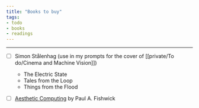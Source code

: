 ```yaml
---
title: "Books to buy"
tags:
- todo
- books
- readings
---
```

---

- [ ] Simon Stålenhag (use in my prompts for the cover of [[private/To do/Cinema and Machine Vision]])
	- The Electric State
	- Tales from the Loop
	- Things from the Flood


- [ ] [Aesthetic Computing](https://mitpress.mit.edu/9780262562379/aesthetic-computing/) by Paul A. Fishwick